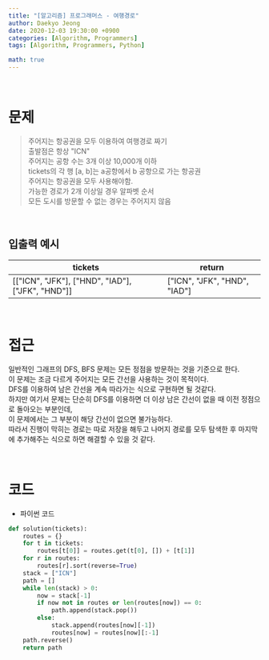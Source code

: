 ```yaml
---
title: "[알고리즘] 프로그래머스 - 여행경로"
author: Daekyo Jeong
date: 2020-12-03 19:30:00 +0900
categories: [Algorithm, Programmers]
tags: [Algorithm, Programmers, Python]

math: true
---
```



<br/>

# **문제**


> 주어지는 항공권을 모두 이용하여 여행경로 짜기   
> 출발점은 항상 "ICN"      
> 주어지는 공항 수는 3개 이상 10,000개 이하  
> tickets의 각 행 [a, b]는 a공항에서 b 공항으로 가는 항공권   
> 주어지는 항공권을 모두 사용해야함.   
> 가능한 경로가 2개 이상일 경우 알파벳 순서      
> 모든 도시를 방문할 수 없는 경우는 주어지지 않음   

<br/>

## **입출력 예시**

| tickets | return |
|---------|--------|
| [["ICN", "JFK"], ["HND", "IAD"], ["JFK", "HND"]] | ["ICN", "JFK", "HND", "IAD"] |

<br/>

# **접근**

일반적인 그래프의 DFS, BFS 문제는 모든 정점을 방문하는 것을 기준으로 한다.   
이 문제는 조금 다르게 주어지는 모든 간선을 사용하는 것이 목적이다.   
DFS를 이용하여 남은 간선을 계속 따라가는 식으로 구현하면 될 것같다.   
하지만 여기서 문제는 단순히 DFS를 이용하면 더 이상 남은 간선이 없을 때 이전 정점으로 돌아오는 부분인데,  
이 문제에서는 그 부분이 해당 간선이 없으면 불가능하다.   
따라서 진행이 막히는 경로는 따로 저장을 해두고 나머지 경로를 모두 탐색한 후 마지막에 추가해주는 식으로 하면 해결할 수 있을 것 같다.   

<br/>

# **코드**

- 파이썬 코드   

```py
def solution(tickets):
    routes = {}
    for t in tickets:
        routes[t[0]] = routes.get(t[0], []) + [t[1]]
    for r in routes:
        routes[r].sort(reverse=True)
    stack = ["ICN"]
    path = []
    while len(stack) > 0:
        now = stack[-1]
        if now not in routes or len(routes[now]) == 0:
            path.append(stack.pop())
        else:
            stack.append(routes[now][-1])
            routes[now] = routes[now][:-1]
    path.reverse()
    return path
```

<br/>
